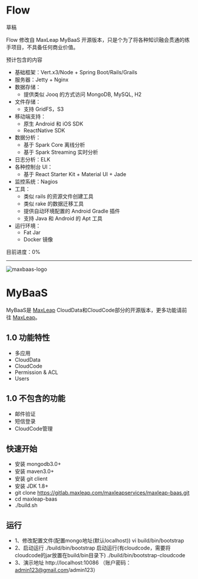 # Flow

草稿

Flow 修改自 MaxLeap MyBaaS 开源版本，只是个为了将各种知识融会贯通的练手项目，不具备任何商业价值。

预计包含的内容

- 基础框架：Vert.x3/Node + Spring Boot/Rails/Grails
- 服务器：Jetty + Nginx
- 数据存储：
	- 提供类似 Jooq 的方式访问 MongoDB, MySQL, H2
- 文件存储：
	- 支持 GridFS，S3
- 移动端支持：
	- 原生 Android 和 iOS SDK
	- ReactNative SDK
- 数据分析：
	- 基于 Spark Core 离线分析
	- 基于 Spark Streaming 实时分析
- 日志分析：ELK
- 各种控制台 UI：
	- 基于 React Starter Kit + Material UI + Jade
- 监控系统：Nagios
- 工具：
	- 类似 rails 的资源文件创建工具
	- 类似 rake 的数据迁移工具
	- 提供自动环境配置的 Android Gradle 插件
	- 支持 Java 和 Android 的 Apt 工具
- 运行环境：
	- Fat Jar
	- Docker 镜像

目前进度：0%

- - -


![maxbaas-logo](https://avatars2.githubusercontent.com/u/11622934?v=3&s=200)

# MyBaaS

MyBaaS是 [MaxLeap](https://www.maxleap.cn) CloudData和CloudCode部分的开源版本，更多功能请前往 [MaxLeap](https://www.maxleap.cn)。

## 1.0 功能特性
* 多应用
* CloudData
* CloudCode
* Permission & ACL
* Users

## 1.0 不包含的功能
* 邮件验证
* 短信登录
* CloudCode管理

## 快速开始
* 安装 mongodb3.0+
* 安装 maven3.0+
* 安装 git client
* 安装 JDK 1.8+
* git clone https://gitlab.maxleap.com/maxleapservices/maxleap-baas.git
* cd maxleap-baas
* ./build.sh

## 运行
* 1、修改配置文件(配置mongo地址(默认localhost)) vi build/bin/bootstrap
* 2、启动运行 ./build/bin/bootstrap
     启动运行(有cloudcode，需要将cloudcode的jar放置在build/bin目录下) ./build/bin/bootstrap-cloudcode
* 3、演示地址 http://localhost:10086 （账户密码：admin123@gmail.com/admin123）
